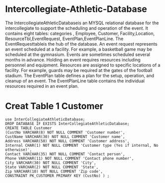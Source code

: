 # Intercollegiate-Athletic-Database
The IntercollegiateAthleticDatabaseis an MYSQL relational database for the intercollegiate
to support the scheduling and operation of the event. It contains eight tables: categories ,
Employee, Customer, Facility,Location, ResourceTbl,EventRequest,
EventPlan,EventPlanLine. The EventRequesttableis the hub of the database. An event
request represents an event scheduled at a facility. For example, a basketball game may be
scheduled at the gymnasium. Events are sometimes scheduled several months in advance.
Holding an event requires resources including personnel and equipment. Resources are assigned
to specific locations of a facility. For example, guards may be required at the gates of the football
stadium. The EventPlan table defines a plan for the setup, operation, and cleanup of an event.
The EventPlanLine table contains the individual resources required in an event plan.


# Creat Table 1 Customer
```
use InterCollegiateAthleticDatabase;
DROP DATABASE IF EXISTS InterCollegiateAthleticDatabase;
CREATE TABLE Customer
(CustNo VARCHAR(8) NOT NULL COMMENT 'Customer number',
CustName VARCHAR(30) NOT NULL COMMENT 'Customer name',
Address VARCHAR(50) NOT NULL COMMENT 'Customer address',
Internal CHAR(1) NOT NULL COMMENT 'Customer type (Yes if internal, No otherwise)',
Contact VARCHAR(35) NOT NULL COMMENT 'Contact person',
Phone VARCHAR(11) NOT NULL COMMENT 'Contact phone number',
City VARCHAR(30) NOT NULL COMMENT 'City',
State VARCHAR(2) NOT NULL COMMENT 'State',
Zip VARCHAR(10) NOT NULL COMMENT 'Zip code',
CONSTRAINT PK_CUSTOMER PRIMARY KEY (CustNo) ) ;
```
